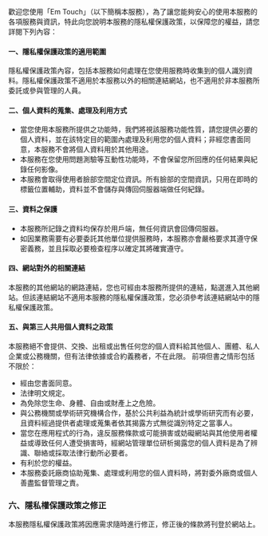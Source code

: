 歡迎您使用「Em Touch」（以下簡稱本服務），為了讓您能夠安心的使用本服務的各項服務與資訊，特此向您說明本服務的隱私權保護政策，以保障您的權益，請您詳閱下列內容：
#### 一、隱私權保護政策的適用範圍
隱私權保護政策內容，包括本服務如何處理在您使用服務時收集到的個人識別資料。隱私權保護政策不適用於本服務以外的相關連結網站，也不適用於非本服務所委託或參與管理的人員。

#### 二、個人資料的蒐集、處理及利用方式
 - 當您使用本服務所提供之功能時，我們將視該服務功能性質，請您提供必要的個人資料，並在該特定目的範圍內處理及利用您的個人資料；非經您書面同意，本服務不會將個人資料用於其他用途。
 - 本服務在您使用問題測驗等互動性功能時，不會保留您所回應的任何結果與紀錄任何影像。
 - 本服務會取得使用者臉部空間定位資訊。所有臉部的空間資訊，只用在即時的標籤位置輔助，資料並不會儲存與傳回伺服器端做任何紀錄。
#### 三、資料之保護
 - 本服務所記錄之資料均保存於用戶端，無任何資訊會回傳伺服器。
 - 如因業務需要有必要委託其他單位提供服務時，本服務亦會嚴格要求其遵守保密義務，並且採取必要檢查程序以確定其將確實遵守。
#### 四、網站對外的相關連結
本服務的其他網站的網路連結，您也可經由本服務所提供的連結，點選進入其他網站。但該連結網站不適用本服務的隱私權保護政策，您必須參考該連結網站中的隱私權保護政策。
#### 五、與第三人共用個人資料之政策
本服務絕不會提供、交換、出租或出售任何您的個人資料給其他個人、團體、私人企業或公務機關，但有法律依據或合約義務者，不在此限。
前項但書之情形包括不限於：
 - 經由您書面同意。
 - 法律明文規定。
 - 為免除您生命、身體、自由或財產上之危險。
 - 與公務機關或學術研究機構合作，基於公共利益為統計或學術研究而有必要，且資料經過提供者處理或蒐集者依其揭露方式無從識別特定之當事人。
 - 當您在應用程式的行為，違反服務條款或可能損害或妨礙網站與其他使用者權益或導致任何人遭受損害時，經網站管理單位研析揭露您的個人資料是為了辨識、聯絡或採取法律行動所必要者。
 - 有利於您的權益。
 - 本服務委託廠商協助蒐集、處理或利用您的個人資料時，將對委外廠商或個人善盡監督管理之責。
### 六、隱私權保護政策之修正
本服務隱私權保護政策將因應需求隨時進行修正，修正後的條款將刊登於網站上。
